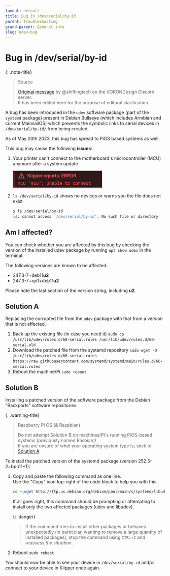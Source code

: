 ```yaml
---
layout: default
title: Bug in /dev/serial/by-id
parent: Troubleshooting
grand-parent: General info
slug: udev-bug
---
```


# Bug in /dev/serial/by-id

{: .note-title}
> Source
>
> [Original message](https://discord.com/channels/460117602945990666/460172848565190667/1102656480223690783) by @shiftingtech on the VORONDesign Discord server.  
> It has been edited here for the purpose of editoral clarification.

A bug has been introduced in the `udev` software package (part of the `systemd` package) present in Debian Bullseye (which includes Armbian and current MainsailOS) which prevents the symbolic links to serial devices in `/dev/serial/by-id/` from being created.

As of May 20th 2023, this bug has spread to PiOS based systems as well.

This bug may cause the following **issues**:

1. Your printer can't connect to the motherboard's microcontroller (MCU) anymore after a system update

    ![Klipper MCU can't connect](images/klipper_mcu-connect-error.png)

2. `ls /dev/serial/by-id` shows no devices or warns you the file does not exist

    ```bash
    $ ls /dev/serial/by-id
    ls: cannot access '/dev/serial/by-id': No such file or directory
    ```

## Am I affected?

You can check whether you are affected by this bug by checking the version of the installed udev package by running `apt show udev` in the terminal.

The following versions are known to be affected:

- 247.3-7+deb11**u2**
- 247.3-7+rpi1+deb11**u2**

Please note the last section of the version string, including **u2**.

## Solution A

Replacing the corrupted file from the `udev` package with that from a version that is not affected.

1. Back up the existing file (in case you need it)
    `sudo cp /usr/lib/udev/rules.d/60-serial.rules /usr/lib/udev/rules.d/60-serial.old`
2. Download the patched file from the systemd repository
    `sudo wget -O /usr/lib/udev/rules.d/60-serial.rules https://raw.githubusercontent.com/systemd/systemd/main/rules.d/60-serial.rules`
3. Reboot the machine/Pi
    `sudo reboot`

## Solution B

Installing a patched version of the software package from the Debian "Backports" software repositories.

{: .warning-title}
> Raspberry Pi OS (& Raspbian)
>
> Do not attempt Solution B on machines/Pi's running PiOS-based systems (previously named Rasbian)!  
> If you are unsure of what your operating system type is, stick to [Solution A](#solution-a).

To install the patched version of the systemd package (version 252.5-2~bpo11+1):

1. Copy and paste the following command as one line.  
    Use the "Copy" icon top-right of the code block to help you with this.

    ```bash
    cd ~;wget http://ftp.us.debian.org/debian/pool/main/s/systemd/libudev1_252.5-2~bpo11+1_`dpkg --print-architecture`.deb http://ftp.us.debian.org/debian/pool/main/s/systemd/udev_252.5-2~bpo11+1_`dpkg --print-architecture`.deb;APT_LISTCHANGES_FRONTEND=none sudo apt install --fix-broken ./libudev1_252.5-2~bpo11+1_`dpkg --print-architecture`.deb ./udev_252.5-2~bpo11+1_`dpkg --print-architecture`.deb; rm libudev1_252.5-2~bpo11+1_`dpkg --print-architecture`.deb udev_252.5-2~bpo11+1_`dpkg --print-architecture`.deb
    ```

    If all goes right, this command should be prompting or attempting to install only the two affected packages (udev and libudev).

    {: .danger}
    > If the command tries to install other packages or behaves unexpectedly (in particular, wanting to remove a large quantity of installed packages), stop the command using `CTRL`+`C` and *reassess the situation*.

2. Reboot
    `sudo reboot`

You should now be able to see your device in `/dev/serial/by-id` and/or connect to your device in Klipper once again.

